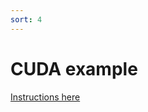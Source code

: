 ```yaml
---
sort: 4
---
```


# CUDA example

[Instructions here](https://github.com/MayFly-AI/picam/tree/main/python/examples/cuda_video)




